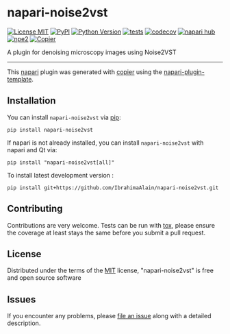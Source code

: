 # napari-noise2vst

[![License MIT](https://img.shields.io/pypi/l/napari-noise2vst.svg?color=green)](https://github.com/IbrahimaAlain/napari-noise2vst/raw/main/LICENSE)
[![PyPI](https://img.shields.io/pypi/v/napari-noise2vst.svg?color=green)](https://pypi.org/project/napari-noise2vst)
[![Python Version](https://img.shields.io/pypi/pyversions/napari-noise2vst.svg?color=green)](https://python.org)
[![tests](https://github.com/IbrahimaAlain/napari-noise2vst/workflows/tests/badge.svg)](https://github.com/IbrahimaAlain/napari-noise2vst/actions)
[![codecov](https://codecov.io/gh/IbrahimaAlain/napari-noise2vst/branch/main/graph/badge.svg)](https://codecov.io/gh/IbrahimaAlain/napari-noise2vst)
[![napari hub](https://img.shields.io/endpoint?url=https://api.napari-hub.org/shields/napari-noise2vst)](https://napari-hub.org/plugins/napari-noise2vst)
[![npe2](https://img.shields.io/badge/plugin-npe2-blue?link=https://napari.org/stable/plugins/index.html)](https://napari.org/stable/plugins/index.html)
[![Copier](https://img.shields.io/endpoint?url=https://raw.githubusercontent.com/copier-org/copier/master/img/badge/badge-grayscale-inverted-border-purple.json)](https://github.com/copier-org/copier)

A plugin for denoising microscopy images using Noise2VST

----------------------------------

This [napari] plugin was generated with [copier] using the [napari-plugin-template].

<!--
Don't miss the full getting started guide to set up your new package:
https://github.com/napari/napari-plugin-template#getting-started

and review the napari docs for plugin developers:
https://napari.org/stable/plugins/index.html
-->

## Installation

You can install `napari-noise2vst` via [pip]:

```
pip install napari-noise2vst
```

If napari is not already installed, you can install `napari-noise2vst` with napari and Qt via:

```
pip install "napari-noise2vst[all]"
```


To install latest development version :

```
pip install git+https://github.com/IbrahimaAlain/napari-noise2vst.git
```



## Contributing

Contributions are very welcome. Tests can be run with [tox], please ensure
the coverage at least stays the same before you submit a pull request.

## License

Distributed under the terms of the [MIT] license,
"napari-noise2vst" is free and open source software

## Issues

If you encounter any problems, please [file an issue] along with a detailed description.

[napari]: https://github.com/napari/napari
[copier]: https://copier.readthedocs.io/en/stable/
[@napari]: https://github.com/napari
[MIT]: http://opensource.org/licenses/MIT
[BSD-3]: http://opensource.org/licenses/BSD-3-Clause
[GNU GPL v3.0]: http://www.gnu.org/licenses/gpl-3.0.txt
[GNU LGPL v3.0]: http://www.gnu.org/licenses/lgpl-3.0.txt
[Apache Software License 2.0]: http://www.apache.org/licenses/LICENSE-2.0
[Mozilla Public License 2.0]: https://www.mozilla.org/media/MPL/2.0/index.txt
[napari-plugin-template]: https://github.com/napari/napari-plugin-template

[file an issue]: https://github.com/IbrahimaAlain/napari-noise2vst/issues

[napari]: https://github.com/napari/napari
[tox]: https://tox.readthedocs.io/en/latest/
[pip]: https://pypi.org/project/pip/
[PyPI]: https://pypi.org/
